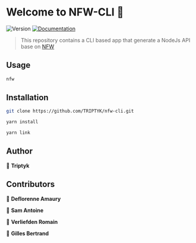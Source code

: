 # Welcome to NFW-CLI 👋
![Version](https://img.shields.io/badge/version-1.0.2-blue.svg?cacheSeconds=2592000)
[![Documentation](https://img.shields.io/badge/documentation-yes-brightgreen.svg)](https://github.com/TRIPTYK/nfw-cli/docs)

> This repository contains a CLI based app that generate a NodeJs API base on [NFW](https://github.com/TRIPTYK/nfw)

## Usage

```sh
nfw
```

## Installation

```sh
git clone https://github.com/TRIPTYK/nfw-cli.git
```

```sh
yarn install
```

```sh
yarn link
```

## Author

👤 **Triptyk**

## Contributors

👤 **Deflorenne Amaury**

👤 **Sam Antoine**

👤 **Verliefden Romain**

👤 **Gilles Bertrand**
